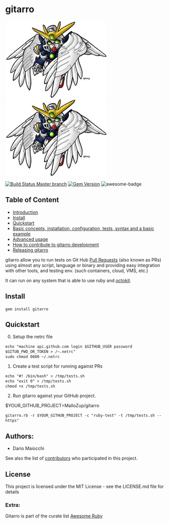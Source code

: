 # gitarro

![GUNDAM image](doc/gundam.jpg)
![GUNDAM image](doc/gundam.jpg)

[![Build Status Master branch](https://travis-ci.org/openSUSE/gitarro.svg?branch=master)](https://travis-ci.org/openSUSE/gitarro)
[![Gem Version](https://badge.fury.io/rb/gitarro.svg)](https://badge.fury.io/rb/gitarro)
![awesome-badge](https://cdn.rawgit.com/sindresorhus/awesome/d7305f38d29fed78fa85652e3a63e154dd8e8829/media/badge.svg)

## Table of Content
- [Introduction](#introduction)
- [Install](#install)
- [Quickstart](#quickstart)
- [Basic concepts, installation, configuration, tests, syntax and a basic example](doc/BASICS.md)
- [Advanced usage](doc/ADVANCED.md)
- [How to contribute to gitarro development](doc/CONTRIBUTING.md)
- [Releasing gitarro](doc/RELEASING.md)

gitarro allow you to run tests on Git Hub [Pull Requests](https://help.github.com/articles/about-pull-requests/) (also known as PRs) using almost any script, language or binary and providing easy integration with other tools, and testing env. (such containers, cloud, VMS, etc.)

It can run on any system that is able to use ruby and [octokit](https://github.com/octokit/octokit.rb).

## Install

``` gem install gitarro ```


## Quickstart


0. Setup the netrc file

```console
echo "machine api.github.com login $GITHUB_USER password $GITUB_PWD_OR_TOKEN > /~.netrc"
sudo chmod 0600 ~/.netrc
```
1. Create a test script for running against PRs
```console
echo "#! /bin/bash" > /tmp/tests.sh
echo "exit 0" > /tmp/tests.sh
chmod +x /tmp/tests.sh
```

2. Run gitarro against your GitHub project.

$YOUR_GITHUB_PROJECT=MalloZup/gitarro 

```console
gitarro.rb -r $YOUR_GITHUB_PROJECT -c "ruby-test" -t /tmp/tests.sh --https"
```

## Authors:

-  Dario Maiocchi 

See also the list of [contributors](https://github.com/openSUSE/gitarro/graphs/contributors) who participated in this project.

## License 

This project is licensed under the MIT License - see the LICENSE.md file for details

### Extra:

Gitarro is part of the curate list [Awesome Ruby](http://awesome-ruby.com)
